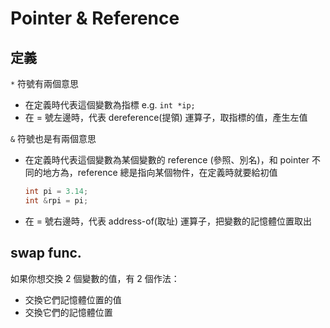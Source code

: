 # Pointer & Reference

## 定義


`*` 符號有兩個意思
* 在定義時代表這個變數為指標 e.g. `int *ip;`
* 在 = 號左邊時，代表 dereference(提領) 運算子，取指標的值，產生左值

`&` 符號也是有兩個意思
* 在定義時代表這個變數為某個變數的 reference (參照、別名)，和 pointer 不同的地方為，reference 總是指向某個物件，在定義時就要給初值

    ```c++
    int pi = 3.14;
    int &rpi = pi;
    ```

* 在 = 號右邊時，代表 address-of(取址) 運算子，把變數的記憶體位置取出

## swap func.
如果你想交換 2 個變數的值，有 2 個作法：
* 交換它們記憶體位置的值
* 交換它們的記憶體位置

